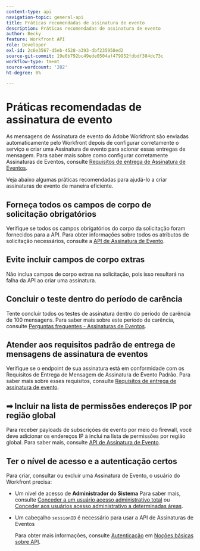 ```yaml
---
content-type: api
navigation-topic: general-api
title: Práticas recomendadas de assinatura de evento
description: Práticas recomendadas de assinatura de evento
author: Becky
feature: Workfront API
role: Developer
exl-id: 2c6e3567-d5eb-4528-a393-dbf235958ed2
source-git-commit: 19e0b792bc49ede0504af479952fdbdf384dc73c
workflow-type: tm+mt
source-wordcount: '282'
ht-degree: 0%

---
```



# Práticas recomendadas de assinatura de evento

As mensagens de Assinatura de evento do Adobe Workfront são enviadas automaticamente pelo Workfront depois de configurar corretamente o serviço e criar uma Assinatura de evento para acionar essas entregas de mensagem. Para saber mais sobre como configurar corretamente Assinaturas de Eventos, consulte [Requisitos de entrega de Assinatura de Eventos](../../wf-api/general/setup-event-sub-endpoint.md).


Veja abaixo algumas práticas recomendadas para ajudá-lo a criar assinaturas de evento de maneira eficiente.

## Forneça todos os campos de corpo de solicitação obrigatórios

Verifique se todos os campos obrigatórios do corpo da solicitação foram fornecidos para a API. Para obter informações sobre todos os atributos de solicitação necessários, consulte a [API de Assinatura de Evento](../../wf-api/general/event-subs-api.md).

## Evite incluir campos de corpo extras

Não inclua campos de corpo extras na solicitação, pois isso resultará na falha da API ao criar uma assinatura.

## Concluir o teste dentro do período de carência

Tente concluir todos os testes de assinatura dentro do período de carência de 100 mensagens. Para saber mais sobre este período de carência, consulte [Perguntas frequentes - Assinaturas de Eventos](../../wf-api/general/event-subs-faq.md).

## Atender aos requisitos padrão de entrega de mensagens de assinatura de eventos

Verifique se o endpoint de sua assinatura está em conformidade com os Requisitos de Entrega de Mensagem de Assinatura de Evento Padrão. Para saber mais sobre esses requisitos, consulte [Requisitos de entrega de assinatura de evento](../../wf-api/general/setup-event-sub-endpoint.md).

## ➡ Incluir na lista de permissões endereços IP por região global

Para receber payloads de subscrições de evento por meio do firewall, você deve adicionar os endereços IP à inclui na lista de permissões por região global. Para saber mais, consulte [API de Assinatura de Evento](../../wf-api/general/event-subs-api.md).

## Ter o nível de acesso e a autenticação certos

Para criar, consultar ou excluir uma Assinatura de Evento, o usuário do Workfront precisa:

* Um nível de acesso de **Administrador do Sistema**
Para saber mais, consulte [Conceder a um usuário acesso administrativo total](../../administration-and-setup/add-users/configure-and-grant-access/grant-a-user-full-administrative-access.md) ou [Conceder aos usuários acesso administrativo a determinadas áreas](../../administration-and-setup/add-users/configure-and-grant-access/grant-users-admin-access-certain-areas.md).

* Um cabeçalho `sessionID` é necessário para usar a API de Assinaturas de Eventos

  Para obter mais informações, consulte [Autenticação](api-basics.md#authentication) em [Noções básicas sobre API](api-basics.md).
